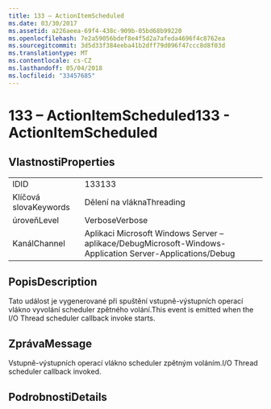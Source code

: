 ```yaml
---
title: 133 – ActionItemScheduled
ms.date: 03/30/2017
ms.assetid: a226aeea-69f4-438c-909b-05bd68b99220
ms.openlocfilehash: 7e2a59056bdef8e4f5d2a7afeda4696f4c8762ea
ms.sourcegitcommit: 3d5d33f384eeba41b2dff79d096f47ccc8d8f03d
ms.translationtype: MT
ms.contentlocale: cs-CZ
ms.lasthandoff: 05/04/2018
ms.locfileid: "33457685"
---
```

# <a name="133---actionitemscheduled"></a><span data-ttu-id="89e75-102">133 – ActionItemScheduled</span><span class="sxs-lookup"><span data-stu-id="89e75-102">133 - ActionItemScheduled</span></span>
## <a name="properties"></a><span data-ttu-id="89e75-103">Vlastnosti</span><span class="sxs-lookup"><span data-stu-id="89e75-103">Properties</span></span>  
  
|||  
|-|-|  
|<span data-ttu-id="89e75-104">ID</span><span class="sxs-lookup"><span data-stu-id="89e75-104">ID</span></span>|<span data-ttu-id="89e75-105">133</span><span class="sxs-lookup"><span data-stu-id="89e75-105">133</span></span>|  
|<span data-ttu-id="89e75-106">Klíčová slova</span><span class="sxs-lookup"><span data-stu-id="89e75-106">Keywords</span></span>|<span data-ttu-id="89e75-107">Dělení na vlákna</span><span class="sxs-lookup"><span data-stu-id="89e75-107">Threading</span></span>|  
|<span data-ttu-id="89e75-108">úroveň</span><span class="sxs-lookup"><span data-stu-id="89e75-108">Level</span></span>|<span data-ttu-id="89e75-109">Verbose</span><span class="sxs-lookup"><span data-stu-id="89e75-109">Verbose</span></span>|  
|<span data-ttu-id="89e75-110">Kanál</span><span class="sxs-lookup"><span data-stu-id="89e75-110">Channel</span></span>|<span data-ttu-id="89e75-111">Aplikaci Microsoft Windows Server – aplikace/Debug</span><span class="sxs-lookup"><span data-stu-id="89e75-111">Microsoft-Windows-Application Server-Applications/Debug</span></span>|  
  
## <a name="description"></a><span data-ttu-id="89e75-112">Popis</span><span class="sxs-lookup"><span data-stu-id="89e75-112">Description</span></span>  
 <span data-ttu-id="89e75-113">Tato událost je vygenerované při spuštění vstupně-výstupních operací vlákno vyvolání scheduler zpětného volání.</span><span class="sxs-lookup"><span data-stu-id="89e75-113">This event is emitted when the I/O Thread scheduler callback invoke starts.</span></span>  
  
## <a name="message"></a><span data-ttu-id="89e75-114">Zpráva</span><span class="sxs-lookup"><span data-stu-id="89e75-114">Message</span></span>  
 <span data-ttu-id="89e75-115">Vstupně-výstupních operací vlákno scheduler zpětným voláním.</span><span class="sxs-lookup"><span data-stu-id="89e75-115">I/O Thread scheduler callback invoked.</span></span>  
  
## <a name="details"></a><span data-ttu-id="89e75-116">Podrobnosti</span><span class="sxs-lookup"><span data-stu-id="89e75-116">Details</span></span>
